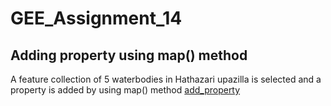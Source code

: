 # GEE_Assignment_14

## Adding property using map() method

A feature collection of 5 waterbodies in Hathazari upazilla is selected and a property is added by using map() method [add_property](https://code.earthengine.google.com/9cdc35005ba00ec7fa11b9b2f74b69f9)
